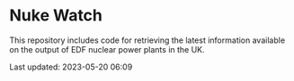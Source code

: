 # Nuke Watch

This repository includes code for retrieving the latest information available on the output of EDF nuclear power plants in the UK.

Last updated: 2023-05-20 06:09